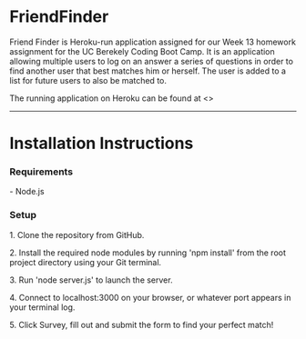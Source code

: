 # FriendFinder

Friend Finder is Heroku-run application assigned for our Week 13 homework assignment for the UC Berekely Coding Boot Camp. It is an application allowing multiple users to log on an answer a series of questions in order to find another user that best matches him or herself. The user is added to a list for future users to also be matched to.

The running application on Heroku can be found at <>
<hr>
<h1>Installation Instructions</h1>
<h3>Requirements</h3>
- Node.js
<h3>Setup</h3>
<p>1. Clone the repository from GitHub.</p>
<p>2. Install the required node modules by running 'npm install' from the root project directory using your Git terminal.</p>
<p>3. Run 'node server.js' to launch the server.</p>
<p>4. Connect to localhost:3000 on your browser, or whatever port appears in your terminal log.</p>
<p>5. Click Survey, fill out and submit the form to find your perfect match!</p>